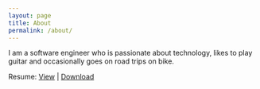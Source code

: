 ```yaml
---
layout: page
title: About
permalink: /about/
---
```


I am a software engineer who is passionate about technology, likes to play guitar and occasionally goes on road trips on bike.

Resume: <a href="/resume">View</a> <span>|</span> <a href="/resume.pdf?{{ site.time}}" target="_blank">Download</a>

<span class="ml-2 mx-2">
    <a href="https://linkedin.com/in/sharmavikas10/" target="_blank"><i class="fa-brands fa-linkedin fa-xl"></i></a>
</span>
<span class="ml-1 mx-1">
    <a href="https://github.com/vikas3045" target="_blank"><i class="fa-brands fa-github fa-xl"></i></a>
</span>
<span class="ml-2 mx-2">
    <a href="https://vikassharma.me/resume/"><i class="fa-solid fa-file-pdf fa-xl"></i></a>
</span>
